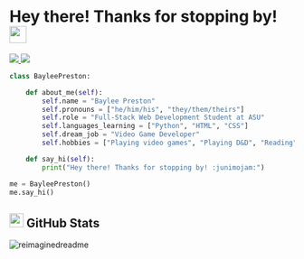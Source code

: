 # Hey there! Thanks for stopping by! <img src="https://cdn3.emoji.gg/emojis/1130-junimojam.gif" height="30px">

<a href="https://www.linkedin.com/in/baylee-preston-434927310/">
    <img src="https://img.shields.io/badge/linkedin-%230077B5.svg?style=for-the-badge&logo=linkedin&logoColor=white">
</a>
<a href="mailto:brprest1@asu.edu">
    <img src="https://img.shields.io/badge/Gmail-D14836?style=for-the-badge&logo=gmail&logoColor=white">
</a>


``` python
class BayleePreston:

    def about_me(self):
        self.name = "Baylee Preston"
        self.pronouns = ["he/him/his", "they/them/theirs"]
        self.role = "Full-Stack Web Development Student at ASU"
        self.languages_learning = ["Python", "HTML", "CSS"]
        self.dream_job = "Video Game Developer"
        self.hobbies = ["Playing video games", "Playing D&D", "Reading", "Crocheting"]

    def say_hi(self):
        print("Hey there! Thanks for stopping by! :junimojam:")

me = BayleePreston()
me.say_hi()
```

## <img src="https://cdn3.emoji.gg/emojis/9160_white_butterfly.gif" height="25px"> GitHub Stats 
<img src="https://myreadme.vercel.app/api/embed/brprest1?panels=userstatistics,toprepositories,toplanguages,commitgraph" alt="reimaginedreadme" />
